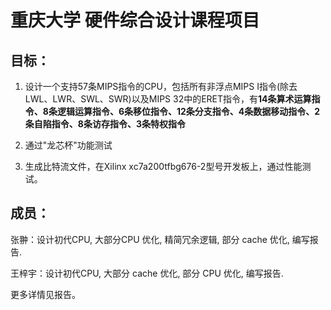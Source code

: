 # 重庆大学 硬件综合设计课程项目

## 目标：

1. 设计一个支持57条MIPS指令的CPU，包括所有非浮点MIPS I指令(除去 LWL、LWR、SWL、SWR)以及MIPS 32中的ERET指令，有**14条算术运算指令、8条逻辑运算指令、6条移位指令、12条分支指令、4条数据移动指令、2条自陷指令、8条访存指令、3条特权指令**

2. 通过"龙芯杯"功能测试

3. 生成比特流文件，在Xilinx xc7a200tfbg676-2型号开发板上，通过性能测试。

## 成员：

张翀：设计初代CPU, 大部分CPU 优化, 精简冗余逻辑, 部分 cache 优化, 编写报告.

王梓宇：设计初代CPU, 大部分 cache 优化, 部分 CPU 优化, 编写报告.

更多详情见报告。
